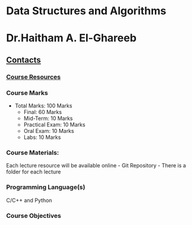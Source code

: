 # Data Structures and Algorithms
# Dr.Haitham A. El-Ghareeb
## [Contacts](https://about.me/helghareeb)

### [Course Resources](https://github.com/helghareeb/courses/data_structures_and_algorithms)

### Course Marks
- Total Marks: 100 Marks
  - Final: 60 Marks
  - Mid-Term: 10 Marks
  - Practical Exam: 10 Marks
  - Oral Exam: 10 Marks
  - Labs: 10 Marks

### Course Materials:
Each lecture resource will be available online - Git Repository - There is a folder for each lecture

### Programming Language(s)
C/C++ and Python

### Course Objectives
